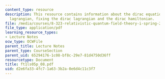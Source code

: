 ```yaml
---
content_type: resource
description: This resource contains information about the dirac equation, the dirac
  lagrangian, fixing the dirac lagrangian and the dirac hamiltonian.
file: /media/courses/8-323-relativistic-quantum-field-theory-i-spring-2008/d2e6fa334fc71a633b2a0e6d4c11c3f7_ft1ls05p_08.pdf
file_type: application/pdf
learning_resource_types:
- Lecture Notes
ocw_type: OCWFile
parent_title: Lecture Notes
parent_type: CourseSection
parent_uid: 65294176-1c08-bf8c-29e7-81d4750d36ff
resourcetype: Document
title: ft1ls05p_08.pdf
uid: d2e6fa33-4fc7-1a63-3b2a-0e6d4c11c3f7
---
```

